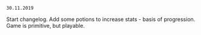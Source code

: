 `30.11.2019`

Start changelog. Add some potions to increase stats - basis of progression.
Game is primitive, but playable.
